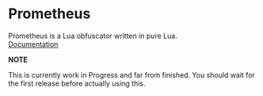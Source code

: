# Prometheus
Prometheus is a Lua obfuscator written in pure Lua.  
[Documentation](https://levno-710.gitbook.io/prometheus/)


**NOTE**

This is currently work in Progress and far from finished. You should wait for the first release before actually using this.

